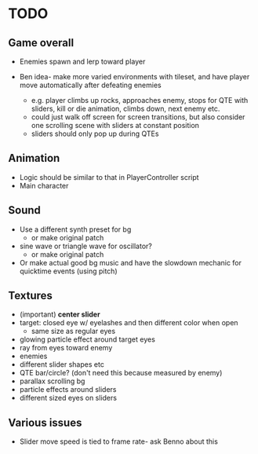 # TODO


## Game overall
- Enemies spawn and lerp toward player


- Ben idea- make more varied environments with tileset, and have player move automatically after defeating enemies
	- e.g. player climbs up rocks, approaches enemy, stops for QTE with sliders, kill or die animation, climbs down, next enemy etc.
	- could just walk off screen for screen transitions, but also consider one scrolling scene with sliders at constant position
	- sliders should only pop up during QTEs

## Animation
- Logic should be similar to that in PlayerController script
- Main character

## Sound
- Use a different synth preset for bg
	- or make original patch
- sine wave or triangle wave for oscillator?
	- or make original patch
- Or make actual good bg music and have the slowdown mechanic for quicktime events (using pitch)

## Textures
- (important) **center slider**
- target: closed eye w/ eyelashes and then different color when open
	- same size as regular eyes
- glowing particle effect around target eyes
- ray from eyes toward enemy
- enemies
- different slider shapes etc
- QTE bar/circle? (don't need this because measured by enemy)
- parallax scrolling bg
- particle effects around sliders
- different sized eyes on sliders


## Various issues
- Slider move speed is tied to frame rate- ask Benno about this